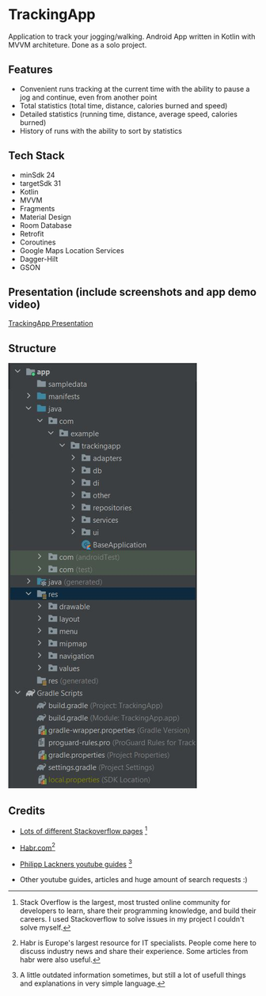 # TrackingApp
 Application to track your jogging/walking. Android App written in Kotlin with MVVM architeture. Done as a solo project.
 
 ## Features
- Convenient runs tracking at the current time with the ability to pause a jog and continue, even from another point
- Total statistics (total time, distance, calories burned and speed)
- Detailed statistics (running time, distance, average speed, calories burned)
- History of runs with the ability to sort by statistics

## Tech Stack
- minSdk 24
- targetSdk 31
- Kotlin
- MVVM
- Fragments
- Material Design
- Room Database
- Retrofit
- Coroutines
- Google Maps Location Services
- Dagger-Hilt
- GSON

## Presentation (include screenshots and app demo video)
[TrackingApp Presentation](https://docs.google.com/presentation/d/1Xc8F8obLG0FYDxjH8z1sxkedMq8WUQGfLKE2b6DpoSg/edit#slide=id.gf71f588c30_3_5)
## Structure
![image](https://github.com/rokuzzz/TrackingApp/blob/master/Images/Structure.JPG)
## Credits
- [Lots of different Stackoverflow pages](https://stackoverflow.com/) [^1]
[^1]: Stack Overflow is the largest, most trusted online community for developers to learn, share their programming knowledge, and build their careers. I used Stackoverflow to solve issues in my project I couldn't solve myself.

- [Habr.com](habr.com)[^2]
[^2]: Habr is Europe's largest resource for IT specialists. People come here to discuss industry news and share their experience. Some articles from habr were also useful.

- [Philipp Lackners youtube guides](https://www.youtube.com/c/PhilippLackner/featured) [^3]
[^3]: A little outdated information sometimes, but still a lot of usefull things and explanations in very simple language.

- Other youtube guides, articles and huge amount of search requests :)
